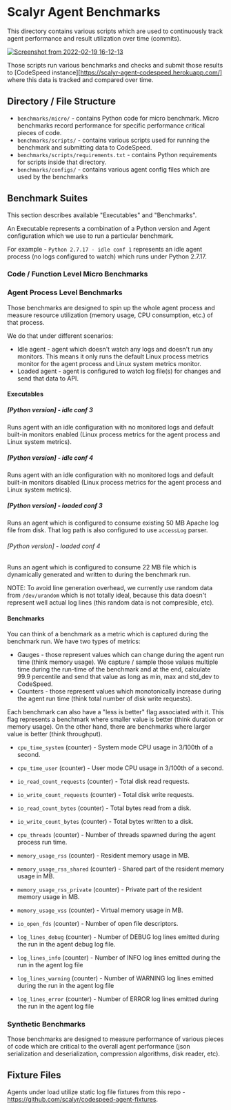 # Scalyr Agent Benchmarks

This directory contains various scripts which are used to continuously track
agent performance and result utilization over time (commits).

[![Screenshot from 2022-02-19 16-12-13](https://user-images.githubusercontent.com/125088/74847646-c3670400-5332-11ea-94a6-0d984aa824a0.png)](https://scalyr-agent-codespeed.herokuapp.com/)

Those scripts run various benchmarks and checks and submit those results to
[CodeSpeed instance][https://scalyr-agent-codespeed.herokuapp.com/] where this
data is tracked and compared over time.

## Directory / File Structure

* ``benchmarks/micro/`` - contains Python code for micro benchmark. Micro
  benchmarks record performance for specific performance critical pieces of
  code.
* ``benchmarks/scripts/`` - contains various scripts used for running the
   benchmark and submitting data to CodeSpeed.
* ``benchmarks/scripts/requirements.txt`` - contains Python requirements for
  scripts inside that directory.
* ``benchmarks/configs/`` - contains various agent config files which are
   used by the benchmarks

## Benchmark Suites

This section describes available "Executables" and "Benchmarks".

An Executable represents a combination of a Python version and Agent
configuration which we use to run a particular benchmark.

For example - ``Python 2.7.17 - idle conf 1`` represents an idle agent process
(no logs configured to watch) which runs under Python 2.7.17.

### Code / Function Level Micro Benchmarks

### Agent Process Level Benchmarks

Those benchmarks are designed to spin up the whole agent process and measure
resource utilization (memory usage, CPU consumption, etc.) of that process.

We do that under different scenarios:

* Idle agent - agent which doesn't watch any logs and doesn't run any monitors.
  This means it only runs the default Linux process metrics monitor for the
  agent process and Linux system metrics monitor.
* Loaded agent - agent is configured to watch log file(s) for changes and send
  that data to API.

#### Executables

##### [Python version] - idle conf 3

Runs agent with an idle configuration with no monitored logs and default built-in monitors
enabled (Linux process metrics for the agent process and Linux system metrics).

##### [Python version] - idle conf 4

Runs agent with an idle configuration with no monitored logs and default built-in
monitors disabled (Linux process metrics for the agent process and Linux system metrics).

##### [Python version] - loaded conf 3

Runs an agent which is configured to consume existing 50 MB Apache log file from disk. That
log path is also configured to use ``accessLog`` parser.

###### [Python version] - loaded conf 4

Runs an agent which is configured to consume 22 MB file which is dynamically generated and
written to during the benchmark run.

NOTE: To avoid line generation overhead, we currently use random data from ``/dev/urandom``
which is not totally ideal, because this data doesn't represent well actual log lines (this
random data is not compresible, etc).

#### Benchmarks

You can think of a benchmark as a metric which is captured during the benchmark run. We have
two types of metrics:

* Gauges - those represent values which can change during the agent run time (think memory usage).
  We capture / sample those values multiple time during the run-time of the benchmark and at the
  end, calculate 99.9 percentile and send that value as long as min, max and std_dev to CodeSpeed.
* Counters - those represent values which monotonically increase during the agent run time (think
  total number of disk write requests).

Each benchmark can also have a "less is better" flag associated with it. This flag represents a
benchmark where smaller value is better (think duration or memory usage). On the other hand, there
are benchmarks where larger value is better (think throughput).

* ``cpu_time_system`` (counter) - System mode CPU usage in 3/100th of a second.
* ``cpu_time_user`` (counter) - User mode CPU usage in 3/100th of a second.
* ``io_read_count_requests`` (counter) - Total disk read requests.
* ``io_write_count_requests`` (counter) - Total disk write requests.
* ``io_read_count_bytes`` (counter) - Total bytes read from a disk.
* ``io_write_count_bytes`` (counter) - Total bytes written to a disk.

* ``cpu_threads`` (counter) - Number of threads spawned during the agent process run time.
* ``memory_usage_rss`` (counter) - Resident memory usage in MB.
* ``memory_usage_rss_shared`` (counter) - Shared part of the resident memory usage in MB.
* ``memory_usage_rss_private`` (counter) - Private part of the resident memory usage in MB.
* ``memory_usage_vss`` (counter) - Virtual memory usage in MB.
* ``io_open_fds`` (counter) - Number of open file descriptors.

* ``log_lines_debug`` (counter) - Number of DEBUG log lines emitted during the run in the agent
  debug log file.
* ``log_lines_info`` (counter) - Number of INFO log lines emitted during the run in the agent
  log file
* ``log_lines_warning`` (counter) - Number of WARNING log lines emitted during the run in the agent
  log file
* ``log_lines_error`` (counter) - Number of ERROR log lines emitted during the run in the agent
  log file

### Synthetic Benchmarks

Those benchmarks are designed to measure performance of various pieces of code
which are critical to the overall agent performance (json serialization and
deserialization, compression algorithms, disk reader, etc).

## Fixture Files

Agents under load utilize static log file fixtures from this repo -
https://github.com/scalyr/codespeed-agent-fixtures.
